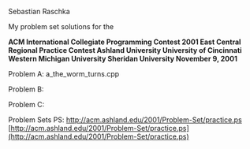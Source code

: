 Sebastian Raschka

My problem set solutions for the

**ACM International Collegiate Programming Contest 
2001 East Central Regional Practice Contest Ashland University 
University of Cincinnati
Western Michigan University
Sheridan University
November 9, 2001**

Problem A: a_the_worm_turns.cpp

Problem B: 

Problem C: 




Problem Sets PS: http://acm.ashland.edu/2001/Problem-Set/practice.ps
[http://acm.ashland.edu/2001/Problem-Set/practice.ps](http://acm.ashland.edu/2001/Problem-Set/practice.ps)


